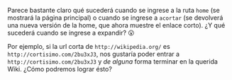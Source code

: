 Parece bastante claro qué sucederá cuando se ingrese a la ruta `home` (se mostrará la página principal) o cuando se ingrese a  `acortar` (se devolverá una nueva versión de la home, que ahora muestre el enlace corto). ¿Y qué sucederá cuando se ingrese a expandir? :open_mouth:

Por ejemplo, si la url corta de `http://wikipedia.org/` es `http://cortisimo.com/2bu3xJ3`, nos gustaría poder entrar a `http://cortisimo.com/2bu3xJ3` y *de alguna* forma terminar en la querida Wiki. ¿Cómo podremos lograr ésto?
